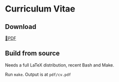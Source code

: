 # Curriculum Vitae

## Download

[📄PDF](https://dszakallas.github.io/cv/david_szakallas.pdf)

## Build from source
Needs a full LaTeX distribution, recent Bash and Make.

Run `make`. Output is at `pdf/cv.pdf`
